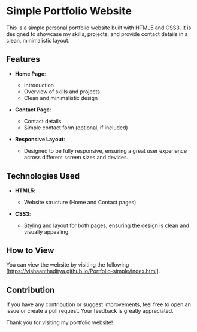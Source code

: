 # Simple Portfolio Website

This is a simple personal portfolio website built with HTML5 and CSS3. It is designed to showcase my skills, projects, and provide contact details in a clean, minimalistic layout.

## Features

- **Home Page**: 
  - Introduction
  - Overview of skills and projects
  - Clean and minimalistic design

- **Contact Page**: 
  - Contact details
  - Simple contact form (optional, if included)

- **Responsive Layout**: 
  - Designed to be fully responsive, ensuring a great user experience across different screen sizes and devices.

## Technologies Used

- **HTML5**: 
  - Website structure (Home and Contact pages)
  
- **CSS3**: 
  - Styling and layout for both pages, ensuring the design is clean and visually appealing.

## How to View

You can view the website by visiting the following [https://vishaanthaditya.github.io/Portfolio-simple/index.html]. 

## Contribution

If you have any contribution or suggest improvements, feel free to open an issue or create a pull request. Your feedback is greatly appreciated.

Thank you for visiting my portfolio website!
